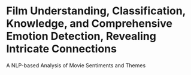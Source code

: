 # Film Understanding, Classification, Knowledge, and Comprehensive Emotion Detection, Revealing Intricate Connections
A NLP-based Analysis of Movie Sentiments and Themes
